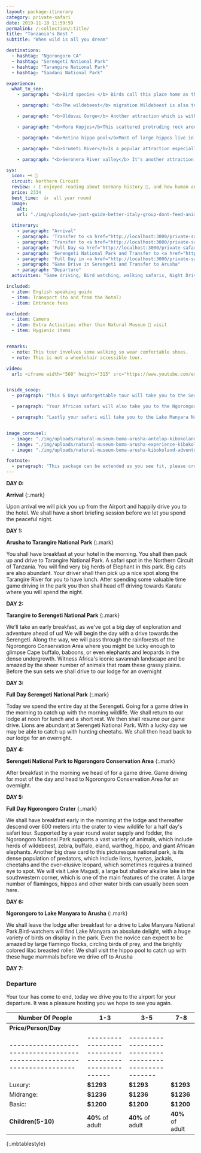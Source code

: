 ```yaml
---
layout: package-itinerary
category: private-safari
date: 2019-11-10 11:59:59 
permalink: /:collection/:title/
title: "Tanzania's Best "
subtitle: "When wild is all you dream"

destinations:
  - hashtag: "Ngorongoro CA"
  - hashtag: "Serengeti National Park"
  - hashtag: "Tarangire National Park"
  - hashtag: "Saadani National Park"

experience:
  what_to_see:
    - paragraph: "<b>Bird species </b> Birds call this place home as they are 500 and more of bird species sight to behold. It’s the twitchier with species like secretary bird, ostriches, flamingos, eagles and so much more. They act as part of major attraction in the park."

    - paragraph: "<b>The wildebeest</b> migration Wildebeest is also termed as the 7 wonders of the world. Having a journey of over 1 million wildebeest across with zebras and other animals its beauty in the eye. Wildebeest habit is migrating so they do extend to Kenya borders on Maasai Mara National park as they trek for miles in search for greener pasture and fresh water thus what makes it beautiful."

    - paragraph: "<b>Olduvai Gorge</b> Another attraction which is within Serengeti national park. Its where the oldest remains of early man were dug from about a million years ago by Dr Louis leaky as a famous East Africa archaeologists, this discovery made changes in evolution of man."

    - paragraph: "<b>Moru Kopjes</b>This scattered protruding rock around Serengeti is perfect place to catch the black rhinos. Use to offer shades and disguise for animals and predators."

    - paragraph: "<b>Retina hippo pool</b>Most of large hippos live in this pool, they are so many in such they occupy the pool and results to often fight break ups."

    - paragraph: "<b>Grumeti River</b>Is a popular attraction especially during the wildebeest migration, the site is spectacular as millions of beasts try to cross the river to Maasai Mara the river is infested by many crocodiles that sometimes crocodiles eat wildebeest while crossing the river. Animals drink water from the banks."

    - paragraph: "<b>Seronera River valley</b> It’s another attraction that provides postcard perfect views of Serengeti. The whole region surrounding the river overflowing with unique flora and fauna. There are the rivers, the gorges, the mountains and the animals."

sys:
  icon: 🗝️ 📜
  circuit: Northern Circuit
  review: ✌️ I enjoyed reading about Germany history 📜, and how human and other organisms evolved.
  price: 2334
  best_time:  👍  all year round
  image:
    alt: 
    url: "./img/uploads/we-just-guide-better-italy-group-dont-feed-animals-kibokolandadventures.JPG"

  itinerary:
    - paragraph: "Arrival"
    - paragraph: 'Transfer to <a href="http://localhost:3000/private-safari/tarangire-national-park/">Tarangire National Park</a>'
    - paragraph: 'Transfer to <a href="http://localhost:3000/private-safari/serengeti-national-park/">Serengeti National Park</a>'
    - paragraph: 'Full Day <a href="http://localhost:3000/private-safari/serengeti-national-park/">Serengeti National Park </a>'
    - paragraph: 'Serengeti National Park and Transfer to <a href="http://localhost:3000/private-safari/ngorongoro-conservation-area/">Ngorongoro</a>'
    - paragraph: 'Full Day in <a href="http://localhost:3000/private-safari/ngorongoro-conservation-area/">Ngorongoro Crater</a>'
    - paragraph: "Game Drive in Serengeti and Transfer to Arusha"
    - paragraph: "Departure"
  activities: "Game driving, Bird watching, walking safaris, Night Drives"

included:
  - item: English speaking guide
  - item: Transport (to and from the hotel)
  - item: Entrance fees

excluded:
  - item: Camera
  - item: Extra Activities other than Natural Museum 📜 visit
  - item: Hygienic items


remarks:
  - note: This tour involves some walking so wear comfortable shoes.
  - note: This is not a wheelchair accessible tour.

video: 
  url: <iframe width="560" height="315" src="https://www.youtube.com/embed/MZwAfsO21-c" frameborder="0" allow="accelerometer; autoplay; encrypted-media; gyroscope; picture-in-picture" allowfullscreen></iframe>


inside_scoop: 
  - paragraph: "This 6 Days unforgettable tour will take you to the Serengeti Plains National Park, the heart of wild Africa and a massive wilderness of 14500 square km, where every day brings a new landscape and a new adventure. "

  - paragraph: "Your African safari will also take you to the Ngorongoro Crater, featuring one of the highest concentrations of game in Africa. Here you will witness an amazing spectacle of African wildlife – inside a self-contained world featuring an unbelievable concentration of animals."

  - paragraph: "Lastly your safari will take you to the Lake Manyara National Park, one of Tanzania&#39;s most dramatically located wildlife areas, consisting of a shallow but huge soda lake, at the foot of the Great Rift Valley&#39;s western escarpment. The size of this national park makes it perfect for a one-day game drive, and is famous for its unique tree-climbing lions."


image_corousel:
  - image: "./img/uploads/natural-museum-boma-arusha-antelop-kibokoland-adventures.jpg"
  - image: "./img/uploads/natural-museum-boma-arusha-experience-kibokoland-adventures.jpg"
  - image: "./img/uploads/natural-museum-boma-arusha-kibokoland-adventures.jpg"

footnote:
  - paragraph: "This package can be extended as you see fit, please create your bucket list and send it to us to we can create you a quote"
---
```



**DAY 0:**

**Arrival**
{:.mark}

Upon arrival we will pick you up from the Airport and happily drive you to the hotel. We shall have a short briefing session before we let you spend the peaceful night.

**DAY 1:**

**Arusha to Tarangire National Park**
{:.mark}

You shall have breakfast at your hotel in the morning. You shall then pack up and drive to Tarangire National Park.  A safari spot in the Northern Circuit of Tanzania. You will find very big herds of Elephant in this park. Big cats are also abundant. Your driver shall then pick up a nice spot along the Tarangire River for you to have lunch. After spending some valuable time game driving in the park you then shall head off driving towards Karatu where you will spend the night.



**DAY 2:**

**Tarangire to Serengeti National Park**
{:.mark}

We&#39;ll take an early breakfast, as we&#39;ve got a big day of exploration and adventure ahead of us! We will begin the day with a drive towards the Serengeti. Along the way, we will pass through the rainforests of the Ngorongoro Conservation Area where you might be lucky enough to glimpse Cape buffalo, baboons, or even elephants and leopards in the dense undergrowth. Witness Africa&#39;s iconic savannah landscape and be amazed by the sheer number of animals that roam these grassy plains. Before the sun sets we shall drive to our lodge for an overnight

**DAY 3:**

**Full Day Serengeti National Park**
{:.mark}

Today we spend the entire day at the Serengeti. Going for a game drive in the morning to catch up with the morning wildlife. We shall return to our lodge at noon for lunch and a short rest. We then shall resume our game drive. Lions are abundant at Serengeti National Park. With a lucky day we may be able to catch up with hunting cheetahs. We shall then head back to our lodge for an overnight.

**DAY 4:**

**Serengeti National Park to Ngorongoro Conservation Area**
{:.mark}

After breakfast in the morning we head of for a game drive. Game driving for most of the day and head to Ngorongoro Conservation Area for an overnight.

**DAY 5:**

**Full Day Ngorongoro Crater**
{:.mark}

We shall have breakfast early in the morning at the lodge and thereafter descend over 600 meters into the crater to view wildlife for a half day&#39;s safari tour. Supported by a year round water supply and fodder, the Ngorongoro National Park supports a vast variety of animals, which include herds of wildebeest, zebra, buffalo, eland, warthog, hippo, and giant African elephants. Another big draw card to this picturesque national park, is its dense population of predators, which include lions, hyenas, jackals, cheetahs and the ever-elusive leopard, which sometimes requires a trained eye to spot. We will visit Lake Magadi, a large but shallow alkaline lake in the southwestern corner, which is one of the main features of the crater. A large number of flamingos, hippos and other water birds can usually been seen here.

**DAY 6:**

**Ngorongoro to Lake Manyara to Arusha**
{:.mark}

We shall leave the lodge after breakfast for a drive to Lake Manyara National Park.Bird-watchers will find Lake Manyara an absolute delight, with a huge variety of birds on display in the park. Even the novice can expect to be amazed by large flamingo flocks, circling birds of prey, and the brightly colored lilac breasted roller. We shall visit the hippo pool to catch up with these huge mammals before we drive off to Arusha

**DAY 7:**

### **Departure**
Your tour has come to end, today we drive you to the airport for your departure. It was a pleasure hosting you we hope to see you again.


| Number Of People  | 1-3                                               | 3-5                                               | 7-8                                               |   
|------------------ |-------------------------------------------------- |-------------------------------------------------- |-------------------------------------------------- |
|<b>Price/Person/Day</b>                                                                                                                                                               |
|-----------------------------------------------------------------------|---------------------------------------------------|----------------------------------------------------|
|           Luxury:        |     <b>$1293</b>                                     | <b>$1293</b>                                     |   <b>$1293</b>                                     |
|            Midrange:       | <b>$1236</b>                                   |  <b>$1236</b>                                   |   <b>$1236</b>                                   |
|            Basic:       |   <b>$1200</b>                                      |   <b>$1200</b>                                      |  <b>$1200</b>                                      |
| <b>Children(5-10)</b>    | <b>40%</b> of adult                                      | <b>40%</b> of adult                                      | <b>40%</b> of adult                                      |
{:.mbtablestyle}